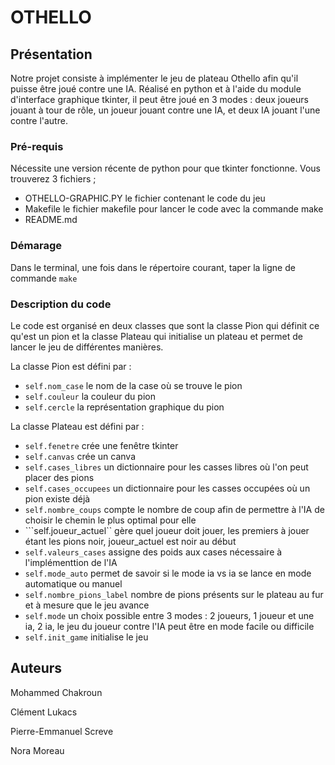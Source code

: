 # OTHELLO

## Présentation
Notre projet consiste à implémenter le jeu de plateau Othello afin qu'il puisse être joué contre une IA.
Réalisé en python et à l'aide du module d'interface graphique tkinter, il peut être joué en 3 modes :
deux joueurs jouant à tour de rôle, un joueur jouant contre une IA, et deux IA jouant l'une contre l'autre.

### Pré-requis
Nécessite une version récente de python pour que tkinter fonctionne.
Vous trouverez 3 fichiers ; 
- OTHELLO-GRAPHIC.PY le fichier contenant le code du jeu
- Makefile le fichier makefile pour lancer le code avec la commande make
- README.md

### Démarage
Dans le terminal, une fois dans le répertoire courant, taper la ligne de commande ```make```

### Description du code
Le code est organisé en deux classes que sont la classe Pion qui définit ce qu'est un pion et la classe Plateau qui initialise un plateau
et permet de lancer le jeu de différentes manières.

La classe Pion est défini par :
- ```self.nom_case``` le nom de la case où se trouve le pion
- ```self.couleur``` la couleur du pion
- ```self.cercle``` la représentation graphique du pion

La classe Plateau est défini par :
- ```self.fenetre``` crée une fenêtre tkinter
- ```self.canvas``` crée un canva
- ```self.cases_libres``` un dictionnaire pour les casses libres où l'on peut placer des pions
- ```self.cases_occupees``` un dictionnaire pour les casses occupées où un pion existe déjà
- ```self.nombre_coups``` compte le nombre de coup afin de permettre à l'IA de choisir le chemin le plus optimal pour elle
- ```self.joueur_actuel`` gère quel joueur doit jouer, les premiers à jouer étant les pions noir, joueur_actuel est noir au début
- ```self.valeurs_cases``` assigne des poids aux cases nécessaire à l'implémenttion de l'IA
- ```self.mode_auto``` permet de savoir si le mode ia vs ia se lance en mode automatique ou manuel
- ```self.nombre_pions_label``` nombre de pions présents sur le plateau au fur et à mesure que le jeu avance
- ```self.mode``` un choix possible entre 3 modes : 2 joueurs, 1 joueur et une ia, 2 ia, le jeu du joueur contre l'IA peut être en mode facile ou difficile
- ```self.init_game``` initialise le jeu

## Auteurs
Mohammed Chakroun

Clément Lukacs

Pierre-Emmanuel Screve

Nora Moreau